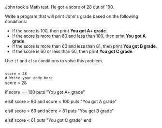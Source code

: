 John took a Math test.
He got a score of 28 out
of 100.

Write a program that
will print John's grade
based on the following
conditions:

* If the score is 100, then print **You got A+ grade**.
* If the score is more than 80 and less than 100, then print **You got A grade**.
* If the score is more than 60 and less than 81, then print **You got B grade**.
* If the score is 60 or less than 60, then print **You got C grade**.

Use `if` and `else`
conditions to solve
this problem.



<codeblock language="ruby" type="exercise" testMode="fixedInput">
<code>
score = 28
# Write your code here
</code>

<solution>
score = 28

if score == 100
  puts "You got A+ grade"

elsif score > 80 and score < 100
  puts "You got A grade"

elsif score > 60 and score < 81
  puts "You got B grade"

elsif score < 61
  puts "You got C grade"
end
</solution>
</codeblock>
